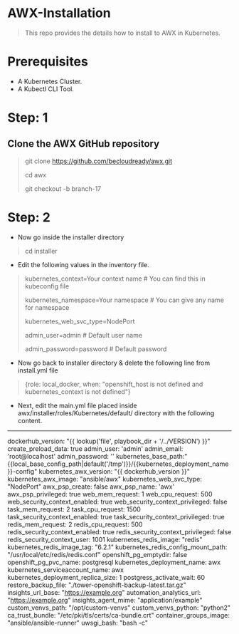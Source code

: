# AWX-Installation
> This repo provides the details how to install to AWX in Kubernetes.

# Prerequisites
* A Kubernetes Cluster.
* A Kubectl CLI Tool.

# Step: 1
## Clone the AWX GitHub repository
> git clone https://github.com/becloudready/awx.git
>
> cd awx
>
> git checkout -b branch-17

# Step: 2
* Now go inside the installer directory
> cd installer
* Edit the following values in the inventory file.
> kubernetes_context=Your context name  # You can find this in kubeconfig file
>
> kubernetes_namespace=Your namespace   # You can give any name for namespace
>
> kubernetes_web_svc_type=NodePort
>
> admin_user=admin          # Default user name
>
> admin_password=password   # Default password

* Now go back to installer directory & delete the following line from install.yml file
> {role: local_docker, when: "openshift_host is not defined and kubernetes_context is not defined"}
* Next, edit the main.yml file placed inside awx/installer/roles/Kubernetes/default/ directory with the following content.
> 
---
dockerhub_version: "{{ lookup('file', playbook_dir + '/../VERSION') }}"
create_preload_data: true
admin_user: 'admin'
admin_email: 'root@localhost'
admin_password: ''
kubernetes_base_path:"{{local_base_config_path|default('/tmp')}}/{{kubernetes_deployment_name }}-config"
kubernetes_awx_version: "{{ dockerhub_version }}"
kubernetes_awx_image: "ansible/awx"
kubernetes_web_svc_type: "NodePort"
awx_psp_create: false
awx_psp_name: 'awx'
awx_psp_privileged: true
web_mem_request: 1
web_cpu_request: 500
web_security_context_enabled: true
web_security_context_privileged: false
task_mem_request: 2
task_cpu_request: 1500
task_security_context_enabled: true
task_security_context_privileged: true
redis_mem_request: 2
redis_cpu_request: 500
redis_security_context_enabled: true
redis_security_context_privileged: false
redis_security_context_user: 1001
kubernetes_redis_image: "redis"
kubernetes_redis_image_tag: "6.2.1"
kubernetes_redis_config_mount_path: "/usr/local/etc/redis/redis.conf"
openshift_pg_emptydir: false
openshift_pg_pvc_name: postgresql
kubernetes_deployment_name: awx
kubernetes_serviceaccount_name: awx
kubernetes_deployment_replica_size: 1
postgress_activate_wait: 60
restore_backup_file: "./tower-openshift-backup-latest.tar.gz"
insights_url_base: "https://example.org"
automation_analytics_url: "https://example.org"
insights_agent_mime: "application/example"
custom_venvs_path: "/opt/custom-venvs"
custom_venvs_python: "python2"
ca_trust_bundle: "/etc/pki/tls/certs/ca-bundle.crt"
container_groups_image: "ansible/ansible-runner"
uwsgi_bash: "bash -c"

